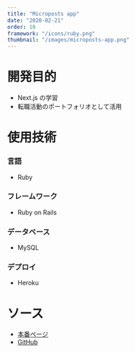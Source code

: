 ```yaml
---
title: "Microposts app"
date: "2020-02-21"
order: 10
framework: "/icons/ruby.png"
thumbnail: "/images/microposts-app.png"
---
```


# 開発目的

- Next.js の学習
- 転職活動のポートフォリオとして活用

# 使用技術

### 言語

- Ruby

### フレームワーク

- Ruby on Rails

### データベース

- MySQL

### デプロイ

- Heroku

# ソース

- [本番ページ](https://twitter-clone-gilt-gamma.vercel.app/)
- [GitHub](https://github.com/kaity-kaity/twitter-clone)
